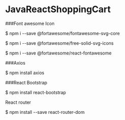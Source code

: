 # JavaReactShoppingCart

###Font awesome Icon


$ npm i --save @fortawesome/fontawesome-svg-core


$ npm i --save @fortawesome/free-solid-svg-icons


$ npm i --save @fortawesome/react-fontawesome


###Axios


$ npm install axios


###React Bootstrap


$ npm install react-bootstrap


React router


$ npm install --save react-router-dom
